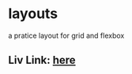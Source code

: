 # layouts
a pratice layout for grid and flexbox 
## Liv Link: [here](https://on2onyekachi.github.io/layouts/index.html)